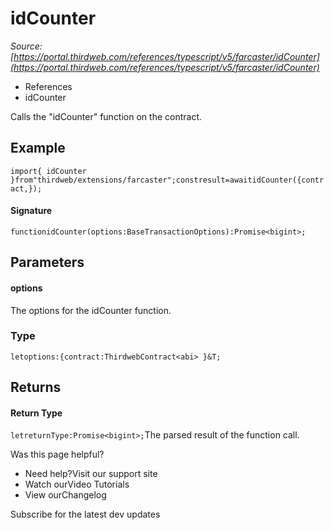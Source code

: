 # idCounter

*Source: [https://portal.thirdweb.com/references/typescript/v5/farcaster/idCounter](https://portal.thirdweb.com/references/typescript/v5/farcaster/idCounter)*

* References
* idCounter

Calls the "idCounter" function on the contract.

## Example

`import{ idCounter }from"thirdweb/extensions/farcaster";constresult=awaitidCounter({contract,});`
#### Signature

`functionidCounter(options:BaseTransactionOptions):Promise<bigint>;`
## Parameters

#### options

The options for the idCounter function.

### Type

`letoptions:{contract:ThirdwebContract<abi> }&T;`
## Returns

#### Return Type

`letreturnType:Promise<bigint>;`The parsed result of the function call.

Was this page helpful?

* Need help?Visit our support site
* Watch ourVideo Tutorials
* View ourChangelog

Subscribe for the latest dev updates

